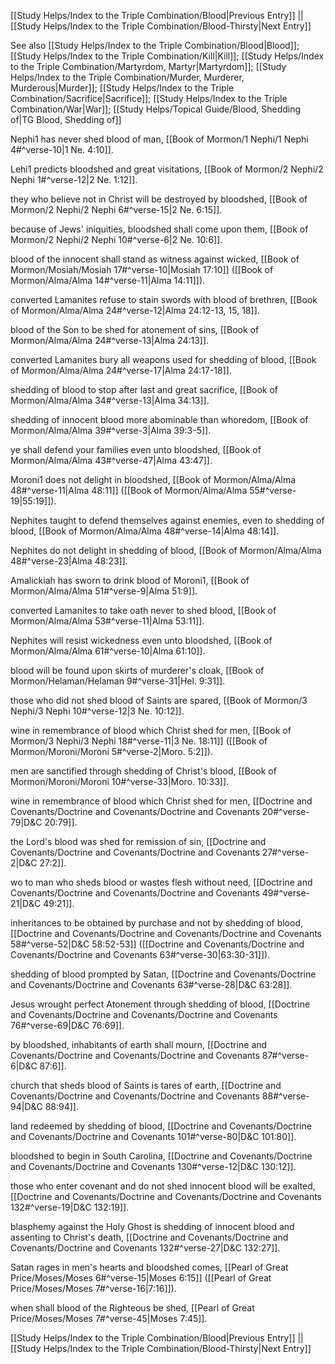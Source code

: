 [[Study Helps/Index to the Triple Combination/Blood|Previous Entry]]  ||  [[Study Helps/Index to the Triple Combination/Blood-Thirsty|Next Entry]]

 See also [[Study Helps/Index to the Triple Combination/Blood|Blood]]; [[Study Helps/Index to the Triple Combination/Kill|Kill]]; [[Study Helps/Index to the Triple Combination/Martyrdom, Martyr|Martyrdom]]; [[Study Helps/Index to the Triple Combination/Murder, Murderer, Murderous|Murder]]; [[Study Helps/Index to the Triple Combination/Sacrifice|Sacrifice]]; [[Study Helps/Index to the Triple Combination/War|War]]; [[Study Helps/Topical Guide/Blood, Shedding of|TG Blood, Shedding of]]

 Nephi1 has never shed blood of man, [[Book of Mormon/1 Nephi/1 Nephi 4#^verse-10|1 Ne. 4:10]].

 Lehi1 predicts bloodshed and great visitations, [[Book of Mormon/2 Nephi/2 Nephi 1#^verse-12|2 Ne. 1:12]].

 they who believe not in Christ will be destroyed by bloodshed, [[Book of Mormon/2 Nephi/2 Nephi 6#^verse-15|2 Ne. 6:15]].

 because of Jews' iniquities, bloodshed shall come upon them, [[Book of Mormon/2 Nephi/2 Nephi 10#^verse-6|2 Ne. 10:6]].

 blood of the innocent shall stand as witness against wicked, [[Book of Mormon/Mosiah/Mosiah 17#^verse-10|Mosiah 17:10]] ([[Book of Mormon/Alma/Alma 14#^verse-11|Alma 14:11]]).

 converted Lamanites refuse to stain swords with blood of brethren, [[Book of Mormon/Alma/Alma 24#^verse-12|Alma 24:12-13, 15, 18]].

 blood of the Son to be shed for atonement of sins, [[Book of Mormon/Alma/Alma 24#^verse-13|Alma 24:13]].

 converted Lamanites bury all weapons used for shedding of blood, [[Book of Mormon/Alma/Alma 24#^verse-17|Alma 24:17-18]].

 shedding of blood to stop after last and great sacrifice, [[Book of Mormon/Alma/Alma 34#^verse-13|Alma 34:13]].

 shedding of innocent blood more abominable than whoredom, [[Book of Mormon/Alma/Alma 39#^verse-3|Alma 39:3-5]].

 ye shall defend your families even unto bloodshed, [[Book of Mormon/Alma/Alma 43#^verse-47|Alma 43:47]].

 Moroni1 does not delight in bloodshed, [[Book of Mormon/Alma/Alma 48#^verse-11|Alma 48:11]] ([[Book of Mormon/Alma/Alma 55#^verse-19|55:19]]).

 Nephites taught to defend themselves against enemies, even to shedding of blood, [[Book of Mormon/Alma/Alma 48#^verse-14|Alma 48:14]].

 Nephites do not delight in shedding of blood, [[Book of Mormon/Alma/Alma 48#^verse-23|Alma 48:23]].

 Amalickiah has sworn to drink blood of Moroni1, [[Book of Mormon/Alma/Alma 51#^verse-9|Alma 51:9]].

 converted Lamanites to take oath never to shed blood, [[Book of Mormon/Alma/Alma 53#^verse-11|Alma 53:11]].

 Nephites will resist wickedness even unto bloodshed, [[Book of Mormon/Alma/Alma 61#^verse-10|Alma 61:10]].

 blood will be found upon skirts of murderer's cloak, [[Book of Mormon/Helaman/Helaman 9#^verse-31|Hel. 9:31]].

 those who did not shed blood of Saints are spared, [[Book of Mormon/3 Nephi/3 Nephi 10#^verse-12|3 Ne. 10:12]].

 wine in remembrance of blood which Christ shed for men, [[Book of Mormon/3 Nephi/3 Nephi 18#^verse-11|3 Ne. 18:11]] ([[Book of Mormon/Moroni/Moroni 5#^verse-2|Moro. 5:2]]).

 men are sanctified through shedding of Christ's blood, [[Book of Mormon/Moroni/Moroni 10#^verse-33|Moro. 10:33]].

 wine in remembrance of blood which Christ shed for men, [[Doctrine and Covenants/Doctrine and Covenants/Doctrine and Covenants 20#^verse-79|D&C 20:79]].

 the Lord's blood was shed for remission of sin, [[Doctrine and Covenants/Doctrine and Covenants/Doctrine and Covenants 27#^verse-2|D&C 27:2]].

 wo to man who sheds blood or wastes flesh without need, [[Doctrine and Covenants/Doctrine and Covenants/Doctrine and Covenants 49#^verse-21|D&C 49:21]].

 inheritances to be obtained by purchase and not by shedding of blood, [[Doctrine and Covenants/Doctrine and Covenants/Doctrine and Covenants 58#^verse-52|D&C 58:52-53]] ([[Doctrine and Covenants/Doctrine and Covenants/Doctrine and Covenants 63#^verse-30|63:30-31]]).

 shedding of blood prompted by Satan, [[Doctrine and Covenants/Doctrine and Covenants/Doctrine and Covenants 63#^verse-28|D&C 63:28]].

 Jesus wrought perfect Atonement through shedding of blood, [[Doctrine and Covenants/Doctrine and Covenants/Doctrine and Covenants 76#^verse-69|D&C 76:69]].

 by bloodshed, inhabitants of earth shall mourn, [[Doctrine and Covenants/Doctrine and Covenants/Doctrine and Covenants 87#^verse-6|D&C 87:6]].

 church that sheds blood of Saints is tares of earth, [[Doctrine and Covenants/Doctrine and Covenants/Doctrine and Covenants 88#^verse-94|D&C 88:94]].

 land redeemed by shedding of blood, [[Doctrine and Covenants/Doctrine and Covenants/Doctrine and Covenants 101#^verse-80|D&C 101:80]].

 bloodshed to begin in South Carolina, [[Doctrine and Covenants/Doctrine and Covenants/Doctrine and Covenants 130#^verse-12|D&C 130:12]].

 those who enter covenant and do not shed innocent blood will be exalted, [[Doctrine and Covenants/Doctrine and Covenants/Doctrine and Covenants 132#^verse-19|D&C 132:19]].

 blasphemy against the Holy Ghost is shedding of innocent blood and assenting to Christ's death, [[Doctrine and Covenants/Doctrine and Covenants/Doctrine and Covenants 132#^verse-27|D&C 132:27]].

 Satan rages in men's hearts and bloodshed comes, [[Pearl of Great Price/Moses/Moses 6#^verse-15|Moses 6:15]] ([[Pearl of Great Price/Moses/Moses 7#^verse-16|7:16]]).

 when shall blood of the Righteous be shed, [[Pearl of Great Price/Moses/Moses 7#^verse-45|Moses 7:45]].

[[Study Helps/Index to the Triple Combination/Blood|Previous Entry]]  ||  [[Study Helps/Index to the Triple Combination/Blood-Thirsty|Next Entry]]